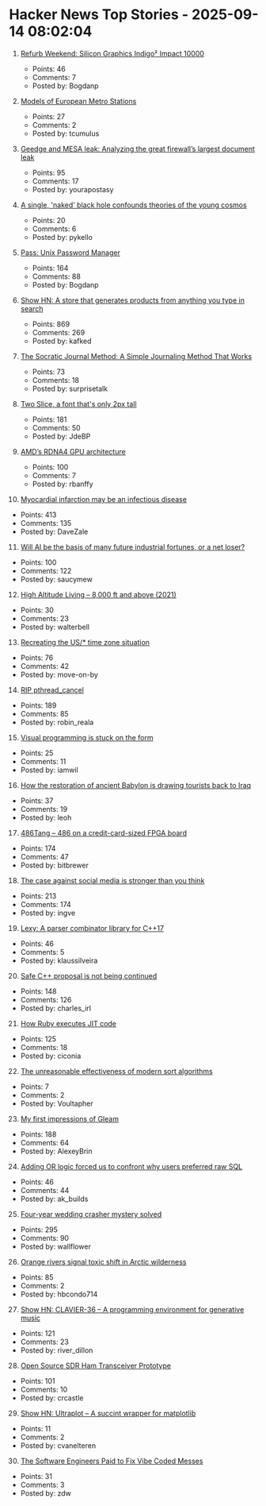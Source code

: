 # Hacker News Top Stories - 2025-09-14 08:02:04

1. [Refurb Weekend: Silicon Graphics Indigo² Impact 10000](http://oldvcr.blogspot.com/2025/09/refurb-weekend-silicon-graphics-indigo.html)
   - Points: 46
   - Comments: 7
   - Posted by: Bogdanp

2. [Models of European Metro Stations](http://stations.albertguillaumes.cat/)
   - Points: 27
   - Comments: 2
   - Posted by: tcumulus

3. [Geedge and MESA leak: Analyzing the great firewall’s largest document leak](https://gfw.report/blog/geedge_and_mesa_leak/en/)
   - Points: 95
   - Comments: 17
   - Posted by: yourapostasy

4. [A single, 'naked' black hole confounds theories of the young cosmos](https://www.quantamagazine.org/a-single-naked-black-hole-rewrites-the-history-of-the-universe-20250912/)
   - Points: 20
   - Comments: 6
   - Posted by: pykello

5. [Pass: Unix Password Manager](https://www.passwordstore.org/)
   - Points: 164
   - Comments: 88
   - Posted by: Bogdanp

6. [Show HN: A store that generates products from anything you type in search](https://anycrap.shop/)
   - Points: 869
   - Comments: 269
   - Posted by: kafked

7. [The Socratic Journal Method: A Simple Journaling Method That Works](https://mindthenerd.com/the-socratic-journal-method-a-simple-journaling-method-that-actually-works/)
   - Points: 73
   - Comments: 18
   - Posted by: surprisetalk

8. [Two Slice, a font that's only 2px tall](https://joefatula.com/twoslice.html)
   - Points: 181
   - Comments: 50
   - Posted by: JdeBP

9. [AMD’s RDNA4 GPU architecture](https://chipsandcheese.com/p/amds-rdna4-gpu-architecture-at-hot)
   - Points: 100
   - Comments: 7
   - Posted by: rbanffy

10. [Myocardial infarction may be an infectious disease](https://www.tuni.fi/en/news/myocardial-infarction-may-be-infectious-disease)
   - Points: 413
   - Comments: 135
   - Posted by: DaveZale

11. [Will AI be the basis of many future industrial fortunes, or a net loser?](https://joincolossus.com/article/ai-will-not-make-you-rich/)
   - Points: 100
   - Comments: 122
   - Posted by: saucymew

12. [High Altitude Living – 8,000 ft and above (2021)](https://studioq.com/blog/2021/5/30/high-altitude-living-8000-ft-and-above-2450-meters)
   - Points: 30
   - Comments: 23
   - Posted by: walterbell

13. [Recreating the US/* time zone situation](https://rachelbythebay.com/w/2025/09/12/tz/)
   - Points: 76
   - Comments: 42
   - Posted by: move-on-by

14. [RIP pthread_cancel](https://eissing.org/icing/posts/rip_pthread_cancel/)
   - Points: 189
   - Comments: 85
   - Posted by: robin_reala

15. [Visual programming is stuck on the form](https://interjectedfuture.com/visual-programming-is-stuck-on-the-form/)
   - Points: 25
   - Comments: 11
   - Posted by: iamwil

16. [How the restoration of ancient Babylon is drawing tourists back to Iraq](https://www.theartnewspaper.com/2025/09/12/how-the-restoration-of-ancient-babylon-is-helping-to-draw-tourists-back-to-iraq)
   - Points: 37
   - Comments: 19
   - Posted by: leoh

17. [486Tang – 486 on a credit-card-sized FPGA board](https://nand2mario.github.io/posts/2025/486tang_486_on_a_credit_card_size_fpga_board/)
   - Points: 174
   - Comments: 47
   - Posted by: bitbrewer

18. [The case against social media is stronger than you think](https://arachnemag.substack.com/p/the-case-against-social-media-is)
   - Points: 213
   - Comments: 174
   - Posted by: ingve

19. [Lexy: A parser combinator library for C++17](https://github.com/foonathan/lexy)
   - Points: 46
   - Comments: 5
   - Posted by: klaussilveira

20. [Safe C++ proposal is not being continued](https://sibellavia.lol/posts/2025/09/safe-c-proposal-is-not-being-continued/)
   - Points: 148
   - Comments: 126
   - Posted by: charles_irl

21. [How Ruby executes JIT code](https://railsatscale.com/2025-09-08-how-ruby-executes-jit-code-the-hidden-mechanics-behind-the-magic/)
   - Points: 125
   - Comments: 18
   - Posted by: ciconia

22. [The unreasonable effectiveness of modern sort algorithms](https://github.com/Voultapher/sort-research-rs/blob/main/writeup/unreasonable/text.md)
   - Points: 7
   - Comments: 2
   - Posted by: Voultapher

23. [My first impressions of Gleam](https://mtlynch.io/notes/gleam-first-impressions/)
   - Points: 188
   - Comments: 64
   - Posted by: AlexeyBrin

24. [Adding OR logic forced us to confront why users preferred raw SQL](https://signoz.io/blog/query-builder-v5/)
   - Points: 46
   - Comments: 44
   - Posted by: ak_builds

25. [Four-year wedding crasher mystery solved](https://www.theguardian.com/uk-news/2025/sep/12/wedding-crasher-mystery-solved-four-years-bride-scotland)
   - Points: 295
   - Comments: 90
   - Posted by: wallflower

26. [Orange rivers signal toxic shift in Arctic wilderness](https://news.ucr.edu/articles/2025/09/08/orange-rivers-signal-toxic-shift-arctic-wilderness)
   - Points: 85
   - Comments: 2
   - Posted by: hbcondo714

27. [Show HN: CLAVIER-36 – A programming environment for generative music](https://clavier36.com/p/LtZDdcRP3haTWHErgvdM)
   - Points: 121
   - Comments: 23
   - Posted by: river_dillon

28. [Open Source SDR Ham Transceiver Prototype](https://m17project.org/2025/08/18/first-linht-tests/)
   - Points: 101
   - Comments: 10
   - Posted by: crcastle

29. [Show HN: Ultraplot – A succint wrapper for matplotlib](https://github.com/Ultraplot/UltraPlot)
   - Points: 11
   - Comments: 2
   - Posted by: cvanelteren

30. [The Software Engineers Paid to Fix Vibe Coded Messes](https://www.404media.co/the-software-engineers-paid-to-fix-vibe-coded-messes/)
   - Points: 31
   - Comments: 3
   - Posted by: zdw

